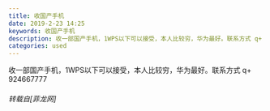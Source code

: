 ```yaml
---
title: 收国产手机
date: 2019-2-23 14:25
keywords: 收国产手机
description: 收一部国产手机，1WPS以下可以接受，本人比较穷，华为最好。联系方式 q+ 924667777
categories: used
---
```

<td class="t_f" id="postmessage_3098219">

收一部国产手机，1WPS以下可以接受，本人比较穷，华为最好。联系方式 q+ 924667777</td>
###### 转载自[菲龙网]